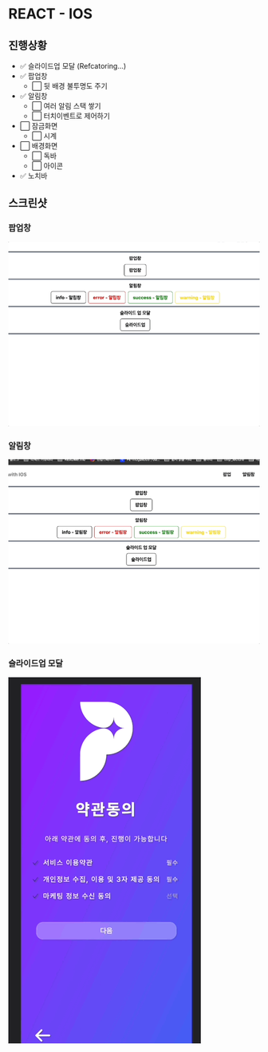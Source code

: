 # REACT - IOS

## 진행상황

- ✅ 슬라이드업 모달 (Refcatoring...)
- ✅ 팝업창
  - ⬜ 뒷 배경 불투명도 주기
- ✅ 알림창
  - ⬜ 여러 알림 스택 쌓기
  - ⬜ 터치이벤트로 제어하기
- ⬜ 잠금화면
  - ⬜ 시계
- ⬜ 배경화면
  - ⬜ 독바
  - ⬜ 아이콘
- ✅ 노치바

## 스크린샷

### 팝업창

![팝업창](public/image/popup.gif)

### 알림창

![notufication](public/image/noti.gif)

### 슬라이드업 모달

![slideupmodal](public/image/slideupmodal.gif)
